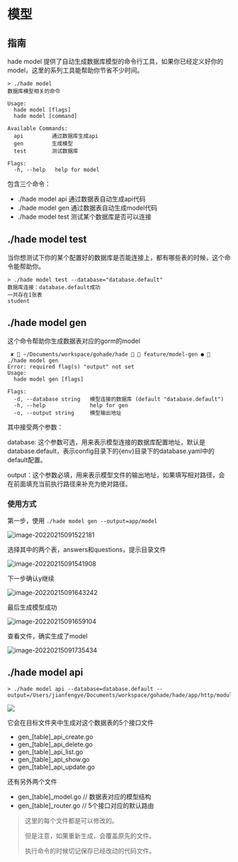 # 模型

## 指南

hade model 提供了自动生成数据库模型的命令行工具，如果你已经定义好你的model，这里的系列工具能帮助你节省不少时间。

```shell
> ./hade model
数据库模型相关的命令

Usage:
  hade model [flags]
  hade model [command]

Available Commands:
  api         通过数据库生成api
  gen         生成模型
  test        测试数据库

Flags:
  -h, --help   help for model
```

包含三个命令：

* ./hade model api 通过数据表自动生成api代码
* ./hade model gen 通过数据表自动生成model代码
* ./hade model test 测试某个数据库是否可以连接

## ./hade model test

当你想测试下你的某个配置好的数据库是否能连接上，都有哪些表的时候，这个命令能帮助你。

```shell
> ./hade model test --database="database.default"
数据库连接：database.default成功
一共存在1张表
student
```

## ./hade model gen

这个命令帮助你生成数据表对应的gorm的model

```shell
 ✘  ~/Documents/workspace/gohade/hade   feature/model-gen ●  ./hade model gen
Error: required flag(s) "output" not set
Usage:
  hade model gen [flags]

Flags:
  -d, --database string   模型连接的数据库 (default "database.default")
  -h, --help              help for gen
  -o, --output string     模型输出地址

```

其中接受两个参数：

database: 这个参数可选，用来表示模型连接的数据库配置地址，默认是database.default，表示config目录下的{env}目录下的database.yaml中的default配置。

output：这个参数必填，用来表示模型文件的输出地址，如果填写相对路径，会在前面填充当前执行路径来补充为绝对路径。

### 使用方式

第一步，使用 `./hade model gen --output=app/model`

![image-20220215091522181](http://tuchuang.funaio.cn/img/image-20220215091522181.png)

选择其中的两个表，answers和questions，提示目录文件

![image-20220215091541908](http://tuchuang.funaio.cn/img/image-20220215091541908.png)

下一步确认y继续

![image-20220215091643242](http://tuchuang.funaio.cn/img/image-20220215091643242.png)

最后生成模型成功

![image-20220215091659104](http://tuchuang.funaio.cn/img/image-20220215091659104.png)

查看文件，确实生成了model

![image-20220215091735434](http://tuchuang.funaio.cn/img/image-20220215091735434.png)

## ./hade model api

```shell
> ./hade model api --database=database.default --output=/Users/jianfengye/Documents/workspace/gohade/hade/app/http/module/student/
```

![](http://tuchuang.funaio.cn/markdown/202303140005210.png)

它会在目标文件夹中生成对这个数据表的5个接口文件

* gen_[table]_api_create.go
* gen_[table]_api_delete.go
* gen_[table]_api_list.go
* gen_[table]_api_show.go
* gen_[table]_api_update.go

还有另外两个文件

* gen_[table]_model.go // 数据表对应的模型结构
* gen_[table]_router.go // 5个接口对应的默认路由

> 这里的每个文件都是可以修改的。
>
> 但是注意，如果重新生成，会覆盖原先的文件。
>
> 执行命令的时候切记保存已经改动的代码文件。
